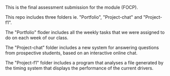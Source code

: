 This is the final assessment submission for the module (FOCP). 

This repo includes three folders ie. "Portfolio", "Project-chat" and "Project-f1".

The "Portfolio" floder includes all the weekly tasks that we were assigned to do on each week of our class.

The "Project-chat" folder includes a new system for answering questions from prospective students, based on an interactive online chat.

The "Project-f1" folder includes a program that analyses a file generated by the timing system that displays the performance of the current drivers.
